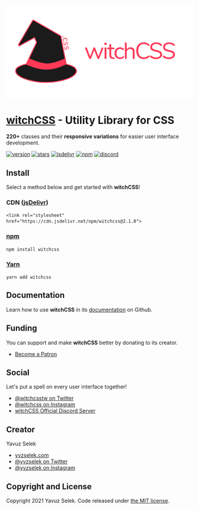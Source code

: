 [![logo](./assets/witchcss_banner_dark-bg_small.png)](http://www.witchcss.com)

# [witchCSS](http://www.witchcss.com) - Utility Library for CSS
**220+** classes and their **responsive variations** for easier user interface development.

[![version](https://img.shields.io/static/v1?label=version&message=2.1.0&color=ff3855&style=flat-square)](https://github.com/yvzselek/witchcss/tags)
[![stars](https://img.shields.io/github/stars/yvzselek/witchcss?color=ff3855&label=stars&style=flat-square)](https://github.com/yvzselek/witchcss/stargazers)
[![jsdelivr](https://img.shields.io/jsdelivr/npm/hm/witchcss?color=ff3855&style=flat-square)](https://jsdelivr.com/package/npm/witchcss)
[![npm](https://img.shields.io/npm/dm/witchcss?color=ff3855&label=npm&style=flat-square)](https://npmjs.com/package/witchcss)
[![discord](https://img.shields.io/discord/636213115016708096?color=ff3855&label=discord&style=flat-square)](https://discord.gg/TGXRK6699H)

## Install
Select a method below and get started with **witchCSS**!
### CDN ([jsDelivr](https://jsdelivr.com/package/npm/witchcss))
```
<link rel="stylesheet" href="https://cdn.jsdelivr.net/npm/witchcss@2.1.0">
```

### [npm](https://npmjs.com/package/witchcss)
```
npm install witchcss
```

### [Yarn](https://yarnpkg.com/package/witchcss)
```
yarn add witchcss
```

## Documentation
Learn how to use **witchCSS** in its [documentation](DOCUMENTATION.md) on Github.

## Funding
You can support and make **witchCSS** better by donating to its creator.
- [Become a Patron](https://patreon.com/yvzselek)

## Social
Let's put a spell on every user interface together!
- [@witchcsstw on Twitter](https://twitter.com/witchcsstw)
- [@witchcss on Instagram](https://instagram.com/witchcss)
- [witchCSS Official Discord Server](https://discord.gg/TGXRK6699H)

## Creator
Yavuz Selek
- [yvzselek.com](http://www.yvzselek.com)
- [@yvzselek on Twitter](https://twitter.com/yvzselek)
- [@yvzselek on Instagram](https://instagram.com/yvzselek)

## Copyright and License
Copyright 2021 Yavuz Selek. Code released under [the MIT license](LICENSE.txt).
